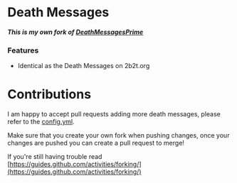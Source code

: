 
# Death Messages

***This is my own fork of [DeathMessagesPrime](https://github.com/CosmoConsole/DeathMessagesPrime)***

### Features
 - Identical as the Death Messages on 2b2t.org 

# Contributions

I am happy to accept pull requests adding more death messages, please refer to the [config.yml](https://github.com/2b2tau/DeathMessages/blob/main/src/main/resources/config.yml).   

Make sure that you create your own fork when pushing changes, once your changes are pushed you can create a pull request to merge!   

If you're still having trouble read [https://guides.github.com/activities/forking/](https://guides.github.com/activities/forking/)
